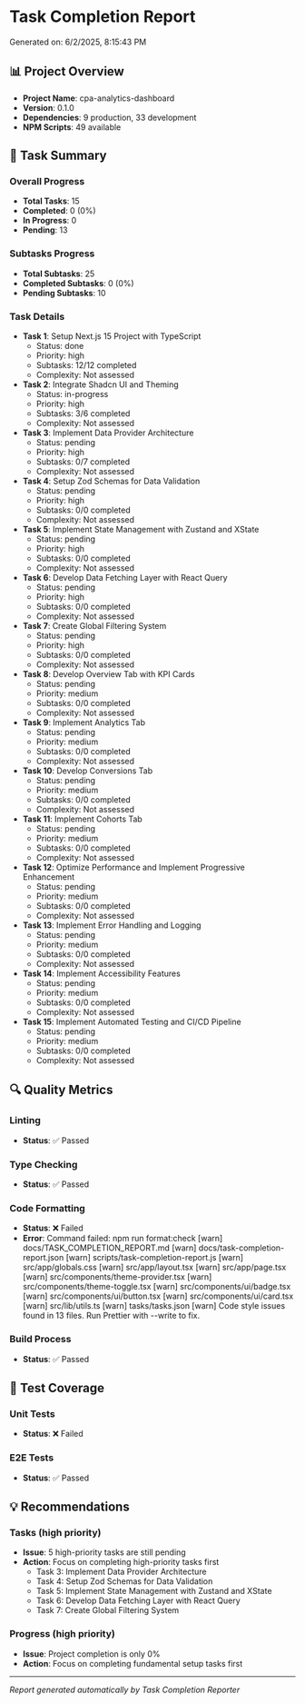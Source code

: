 # Task Completion Report

Generated on: 6/2/2025, 8:15:43 PM

## 📊 Project Overview

- **Project Name**: cpa-analytics-dashboard
- **Version**: 0.1.0
- **Dependencies**: 9 production, 33 development
- **NPM Scripts**: 49 available

## 🎯 Task Summary

### Overall Progress

- **Total Tasks**: 15
- **Completed**: 0 (0%)
- **In Progress**: 0
- **Pending**: 13

### Subtasks Progress

- **Total Subtasks**: 25
- **Completed Subtasks**: 0 (0%)
- **Pending Subtasks**: 10

### Task Details

- **Task 1**: Setup Next.js 15 Project with TypeScript
  - Status: done
  - Priority: high
  - Subtasks: 12/12 completed
  - Complexity: Not assessed
- **Task 2**: Integrate Shadcn UI and Theming
  - Status: in-progress
  - Priority: high
  - Subtasks: 3/6 completed
  - Complexity: Not assessed
- **Task 3**: Implement Data Provider Architecture
  - Status: pending
  - Priority: high
  - Subtasks: 0/7 completed
  - Complexity: Not assessed
- **Task 4**: Setup Zod Schemas for Data Validation
  - Status: pending
  - Priority: high
  - Subtasks: 0/0 completed
  - Complexity: Not assessed
- **Task 5**: Implement State Management with Zustand and XState
  - Status: pending
  - Priority: high
  - Subtasks: 0/0 completed
  - Complexity: Not assessed
- **Task 6**: Develop Data Fetching Layer with React Query
  - Status: pending
  - Priority: high
  - Subtasks: 0/0 completed
  - Complexity: Not assessed
- **Task 7**: Create Global Filtering System
  - Status: pending
  - Priority: high
  - Subtasks: 0/0 completed
  - Complexity: Not assessed
- **Task 8**: Develop Overview Tab with KPI Cards
  - Status: pending
  - Priority: medium
  - Subtasks: 0/0 completed
  - Complexity: Not assessed
- **Task 9**: Implement Analytics Tab
  - Status: pending
  - Priority: medium
  - Subtasks: 0/0 completed
  - Complexity: Not assessed
- **Task 10**: Develop Conversions Tab
  - Status: pending
  - Priority: medium
  - Subtasks: 0/0 completed
  - Complexity: Not assessed
- **Task 11**: Implement Cohorts Tab
  - Status: pending
  - Priority: medium
  - Subtasks: 0/0 completed
  - Complexity: Not assessed
- **Task 12**: Optimize Performance and Implement Progressive Enhancement
  - Status: pending
  - Priority: medium
  - Subtasks: 0/0 completed
  - Complexity: Not assessed
- **Task 13**: Implement Error Handling and Logging
  - Status: pending
  - Priority: medium
  - Subtasks: 0/0 completed
  - Complexity: Not assessed
- **Task 14**: Implement Accessibility Features
  - Status: pending
  - Priority: medium
  - Subtasks: 0/0 completed
  - Complexity: Not assessed
- **Task 15**: Implement Automated Testing and CI/CD Pipeline
  - Status: pending
  - Priority: medium
  - Subtasks: 0/0 completed
  - Complexity: Not assessed

## 🔍 Quality Metrics

### Linting

- **Status**: ✅ Passed

### Type Checking

- **Status**: ✅ Passed

### Code Formatting

- **Status**: ❌ Failed
- **Error**: Command failed: npm run format:check
  [warn] docs/TASK_COMPLETION_REPORT.md
  [warn] docs/task-completion-report.json
  [warn] scripts/task-completion-report.js
  [warn] src/app/globals.css
  [warn] src/app/layout.tsx
  [warn] src/app/page.tsx
  [warn] src/components/theme-provider.tsx
  [warn] src/components/theme-toggle.tsx
  [warn] src/components/ui/badge.tsx
  [warn] src/components/ui/button.tsx
  [warn] src/components/ui/card.tsx
  [warn] src/lib/utils.ts
  [warn] tasks/tasks.json
  [warn] Code style issues found in 13 files. Run Prettier with --write to fix.

### Build Process

- **Status**: ✅ Passed

## 🧪 Test Coverage

### Unit Tests

- **Status**: ❌ Failed

### E2E Tests

- **Status**: ✅ Passed

## 💡 Recommendations

### Tasks (high priority)

- **Issue**: 5 high-priority tasks are still pending
- **Action**: Focus on completing high-priority tasks first
  - Task 3: Implement Data Provider Architecture
  - Task 4: Setup Zod Schemas for Data Validation
  - Task 5: Implement State Management with Zustand and XState
  - Task 6: Develop Data Fetching Layer with React Query
  - Task 7: Create Global Filtering System

### Progress (high priority)

- **Issue**: Project completion is only 0%
- **Action**: Focus on completing fundamental setup tasks first

---

_Report generated automatically by Task Completion Reporter_
